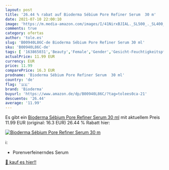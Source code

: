 ```yaml
---
layout: post
title: '26.44 % rabat auf Bioderma Sébium Pore Refiner Serum  30 m'
date: 2021-07-10 22:00:10
image: 'https://m.media-amazon.com/images/I/41NirxBJIAL._SL500_._SL400_.jpg'
comments: true
category: ofertas
author: 'tole.es'
slug: 'B00940L86C-de Bioderma Sébium Pore Refiner Serum 30 ml'
sku: 'B00940L86C-de'
tags: [ '163865031','Beauty','Female','Gender','Gesicht-Feuchtigkeitspflege','Gesichtspflege','Hautpflege','Produkte','Tagespflege','bioderma', ]
actualPrice: 11.99 EUR
currency: EUR
price: 11.99
comparePrice: 16.3 EUR
prodname: 'Bioderma Sébium Pore Refiner Serum  30 ml'
country: 'de'
flag: '🇩🇪'
brand: 'Bioderma'
buyurl: 'https://www.amazon.de/dp/B00940L86C/?tag=tolees0ca-21'
descuento: '26.44'
average: '11.99'
---
```


Es gibt ein [Bioderma Sébium Pore Refiner Serum  30 ml](https://www.amazon.de/dp/B00940L86C/?tag=tolees0ca-21) mit aktuellem Preis 11.99 EUR (original: 16.3 EUR) 26.44 % Rabatt hier:

[![Bioderma Sébium Pore Refiner Serum  30 m](https://m.media-amazon.com/images/I/41NirxBJIAL._SL500_._SL400_.jpg)](https://www.amazon.de/dp/B00940L86C/?tag=tolees0ca-21)

ℹ️:

- Porenverfeinerndes Serum

[🛒 kauf es hier!!](https://www.amazon.de/dp/B00940L86C/?tag=tolees0ca-21)

